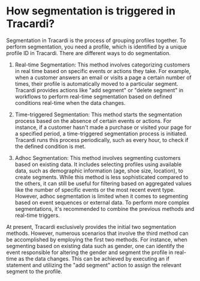 # How segmentation is triggered in Tracardi?

Segmentation in Tracardi is the process of grouping profiles together. To perform segmentation, you need a profile,
which is identified by a unique profile ID in Tracardi. There are different ways to do segmentation.

1. Real-time Segmentation: This method involves categorizing customers in real time based on specific events or actions
   they take. For example, when a customer answers an email or visits a page a certain number of times, their profile is
   automatically moved to a particular segment. Tracardi provides actions like "add segment" or "delete segment" in
   workflows to perform real-time segmentation based on defined conditions real-time when the data changes.

2. Time-triggered Segmentation: This method starts the segmentation process based on the absence of certain events or
   actions. For instance, if a customer hasn't made a purchase or visited your page for a specified period, a
   time-triggered segmentation process is initiated. Tracardi runs this process periodically, such as every hour, to
   check if the defined condition is met.

3. Adhoc Segmentation: This method involves segmenting customers based on existing data. It includes selecting profiles
   using available data, such as demographic information (age, shoe size, location), to create segments. While this
   method is less sophisticated compared to the others, it can still be useful for filtering based on aggregated values
   like the number of specific events or the most recent event type. However, adhoc segmentation is limited when it
   comes to segmenting based on event sequences or external data. To perform more complex segmentations, it's
   recommended to combine the previous methods and real-time triggers.

At present, Tracardi exclusively provides the initial two segmentation methods. However, numerous scenarios that involve
the third method can be accomplished by employing the first two methods. For instance, when segmenting based on existing
data such as gender, one can identify the event responsible for altering the gender and segment the profile in real-time
as the data changes. This can be achieved by executing an if statement and utilizing the "add segment" action to assign
the relevant segment to the profile.
